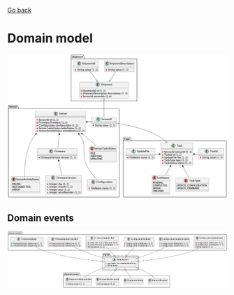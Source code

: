 [Go back](Index.md)

# Domain model

![Domain model](images/DomainModel.png)

## Domain events

![Domain events](images/DomainEvents.png)
